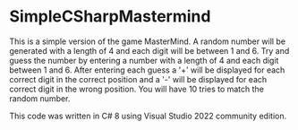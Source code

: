 # SimpleCSharpMastermind

This is a simple version of the game MasterMind.
A random number will be generated with a length of 4 and each digit will be between 1 and 6.
Try and guess the number by entering a number with a length of 4 and each digit between 1 and 6.
After entering each guess a '+' will be displayed for each correct digit in the correct position
  and a '-' will be displayed for each correct digit in the wrong position.
You will have 10 tries to match the random number.

This code was written in C# 8 using Visual Studio 2022 community edition.
